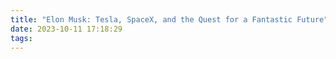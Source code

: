 ```yaml
---
title: "Elon Musk: Tesla, SpaceX, and the Quest for a Fantastic Future"
date: 2023-10-11 17:18:29
tags:
---
```

